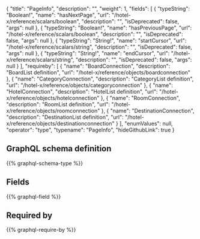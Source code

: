 {
  "title": "PageInfo",
  "description": "",
  "weight": 1,
  "fields": [
    {
      "typeString": "Boolean!",
      "name": "hasNextPage",
      "url": "/hotel-x/reference/scalars/boolean",
      "description": "",
      "isDeprecated": false,
      "args": null
    },
    {
      "typeString": "Boolean!",
      "name": "hasPreviousPage",
      "url": "/hotel-x/reference/scalars/boolean",
      "description": "",
      "isDeprecated": false,
      "args": null
    },
    {
      "typeString": "String!",
      "name": "startCursor",
      "url": "/hotel-x/reference/scalars/string",
      "description": "",
      "isDeprecated": false,
      "args": null
    },
    {
      "typeString": "String!",
      "name": "endCursor",
      "url": "/hotel-x/reference/scalars/string",
      "description": "",
      "isDeprecated": false,
      "args": null
    }
  ],
  "requireby": [
    {
      "name": "BoardConnection",
      "description": "BoardList definition",
      "url": "/hotel-x/reference/objects/boardconnection"
    },
    {
      "name": "CategoryConnection",
      "description": "CategoryList definition",
      "url": "/hotel-x/reference/objects/categoryconnection"
    },
    {
      "name": "HotelConnection",
      "description": "HotelList definition",
      "url": "/hotel-x/reference/objects/hotelconnection"
    },
    {
      "name": "RoomConnection",
      "description": "RoomList definition",
      "url": "/hotel-x/reference/objects/roomconnection"
    },
    {
      "name": "DestinationConnection",
      "description": "DestinationList definition",
      "url": "/hotel-x/reference/objects/destinationconnection"
    }
  ],
  "enumValues": null,
  "operator": "type",
  "typename": "PageInfo",
  "hideGithubLink": true
}
## GraphQL schema definition

{{% graphql-schema-type %}}

## Fields

{{% graphql-field %}}

## Required by

{{% graphql-require-by %}}
